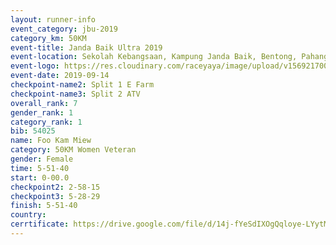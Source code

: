 ```yaml
---
layout: runner-info 
event_category: jbu-2019 
category_km: 50KM 
event-title: Janda Baik Ultra 2019
event-location: Sekolah Kebangsaan, Kampung Janda Baik, Bentong, Pahang, Malaysia 
event-logo: https://res.cloudinary.com/raceyaya/image/upload/v1569217009/logo/janda-baik_vch1pc.jpg 
event-date: 2019-09-14 
checkpoint-name2: Split 1 E Farm 
checkpoint-name3: Split 2 ATV 
overall_rank: 7
gender_rank: 1
category_rank: 1
bib: 54025
name: Foo Kam Miew
category: 50KM Women Veteran
gender: Female
time: 5-51-40
start: 0-00.0
checkpoint2: 2-58-15
checkpoint3: 5-28-29
finish: 5-51-40
country: 
cerrtificate: https://drive.google.com/file/d/14j-fYeSdIXOgQqloye-LYytM_ViSC8sn/view?usp=sharing
---
```

